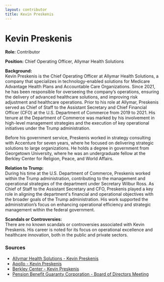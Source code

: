 ```yaml
---
layout: contributor
title: Kevin Preskenis
---
```


# Kevin Preskenis

**Role:** Contributor

**Position:** Chief Operating Officer, Allymar Health Solutions

**Background:**  
Kevin Preskenis is the Chief Operating Officer at Allymar Health Solutions, a company that specializes in technology-enabled solutions for Medicare Advantage Health Plans and Accountable Care Organizations. Since 2021, he has been responsible for overseeing the company’s operations, ensuring the delivery of advanced healthcare solutions, and improving risk adjustment and healthcare operations. Prior to his role at Allymar, Preskenis served as Chief of Staff to the Assistant Secretary and Chief Financial Officer (CFO) at the U.S. Department of Commerce from 2019 to 2021. His tenure at the Department of Commerce was marked by his involvement in high-level management strategies and the execution of key operational initiatives under the Trump administration.

Before his government service, Preskenis worked in strategy consulting with Accenture for seven years, where he focused on delivering strategic solutions to large organizations. He holds a degree in government from Georgetown University, where he was an undergraduate fellow at the Berkley Center for Religion, Peace, and World Affairs.

**Relation to Trump:**  
During his time at the U.S. Department of Commerce, Preskenis worked within the Trump administration, contributing to the management and operational strategies of the department under Secretary Wilbur Ross. As Chief of Staff to the Assistant Secretary and CFO, Preskenis played a key role in aligning the department's financial and operational objectives with the broader goals of the Trump administration. His work supported the administration’s focus on enhancing operational efficiency and strategic management within the federal government.

**Scandals or Controversies:**  
There are no known scandals or controversies associated with Kevin Preskenis. His career is noted for its focus on operational excellence and healthcare innovation, both in the public and private sectors.

### Sources
- [Allymar Health Solutions - Kevin Preskenis](https://craft.co/allymar-health-solutions/executives)
- [Apollo - Kevin Preskenis](https://www.apollo.io/people/Kevin/Preskenis/60c293600440ab00018d8aaf)
- [Berkley Center - Kevin Preskenis](https://berkleycenter.georgetown.edu/)
- [Pension Benefit Guaranty Corporation - Board of Directors Meeting](https://www.pbgc.gov)
